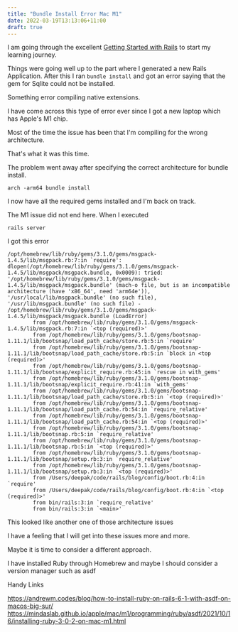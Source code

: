 ```yaml
---
title: "Bundle Install Error Mac M1"
date: 2022-03-19T13:13:06+11:00
draft: true
---
```


I am going through the excellent [Getting Started with Rails](https://guides.rubyonrails.org/getting_started.html) to start my learning journey.

Things were going well up to the part where I generated a new Rails Application. After this I ran `bundle install` and got an error saying that the gem for Sqlite could not be installed.

Something error compiling native extensions.

I have come across this type of error ever since I got a new laptop which has Apple's M1 chip.

Most of the time the issue has been that I'm compiling for the wrong architecture.

That's what it was this time.

The problem went away after specifying the correct architecture for bundle install.

```
arch -arm64 bundle install
```

I now have all the required gems installed and I'm back on track.

The M1 issue did not end here. When I executed

```
rails server
```

I got this error

```
/opt/homebrew/lib/ruby/gems/3.1.0/gems/msgpack-1.4.5/lib/msgpack.rb:7:in `require': dlopen(/opt/homebrew/lib/ruby/gems/3.1.0/gems/msgpack-1.4.5/lib/msgpack/msgpack.bundle, 0x0009): tried: '/opt/homebrew/lib/ruby/gems/3.1.0/gems/msgpack-1.4.5/lib/msgpack/msgpack.bundle' (mach-o file, but is an incompatible architecture (have 'x86_64', need 'arm64e')), '/usr/local/lib/msgpack.bundle' (no such file), '/usr/lib/msgpack.bundle' (no such file) - /opt/homebrew/lib/ruby/gems/3.1.0/gems/msgpack-1.4.5/lib/msgpack/msgpack.bundle (LoadError)
        from /opt/homebrew/lib/ruby/gems/3.1.0/gems/msgpack-1.4.5/lib/msgpack.rb:7:in `<top (required)>'
        from /opt/homebrew/lib/ruby/gems/3.1.0/gems/bootsnap-1.11.1/lib/bootsnap/load_path_cache/store.rb:5:in `require'
        from /opt/homebrew/lib/ruby/gems/3.1.0/gems/bootsnap-1.11.1/lib/bootsnap/load_path_cache/store.rb:5:in `block in <top (required)>'
        from /opt/homebrew/lib/ruby/gems/3.1.0/gems/bootsnap-1.11.1/lib/bootsnap/explicit_require.rb:45:in `rescue in with_gems'
        from /opt/homebrew/lib/ruby/gems/3.1.0/gems/bootsnap-1.11.1/lib/bootsnap/explicit_require.rb:41:in `with_gems'
        from /opt/homebrew/lib/ruby/gems/3.1.0/gems/bootsnap-1.11.1/lib/bootsnap/load_path_cache/store.rb:5:in `<top (required)>'
        from /opt/homebrew/lib/ruby/gems/3.1.0/gems/bootsnap-1.11.1/lib/bootsnap/load_path_cache.rb:54:in `require_relative'
        from /opt/homebrew/lib/ruby/gems/3.1.0/gems/bootsnap-1.11.1/lib/bootsnap/load_path_cache.rb:54:in `<top (required)>'
        from /opt/homebrew/lib/ruby/gems/3.1.0/gems/bootsnap-1.11.1/lib/bootsnap.rb:5:in `require_relative'
        from /opt/homebrew/lib/ruby/gems/3.1.0/gems/bootsnap-1.11.1/lib/bootsnap.rb:5:in `<top (required)>'
        from /opt/homebrew/lib/ruby/gems/3.1.0/gems/bootsnap-1.11.1/lib/bootsnap/setup.rb:3:in `require_relative'
        from /opt/homebrew/lib/ruby/gems/3.1.0/gems/bootsnap-1.11.1/lib/bootsnap/setup.rb:3:in `<top (required)>'
        from /Users/deepak/code/rails/blog/config/boot.rb:4:in `require'
        from /Users/deepak/code/rails/blog/config/boot.rb:4:in `<top (required)>'
        from bin/rails:3:in `require_relative'
        from bin/rails:3:in `<main>'
```

This looked like another one of those architecture issues

I have a feeling that I will get into these issues more and more.

Maybe it is time to consider a different approach.

I have installed Ruby through Homebrew and maybe I should consider a version manager such as asdf

Handy Links

https://andrewm.codes/blog/how-to-install-ruby-on-rails-6-1-with-asdf-on-macos-big-sur/
https://mindaslab.github.io/apple/mac/m1/programming/ruby/asdf/2021/10/16/installing-ruby-3-0-2-on-mac-m1.html
